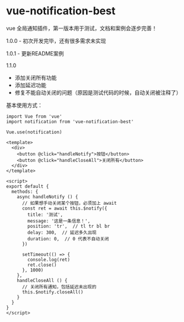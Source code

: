 # vue-notification-best

vue 全局通知插件，第一版本用于测试，文档和案例会逐步完善！

1.0.0 - 初次开发完毕，还有很多需求未实现

1.0.1 - 更新README案例

1.1.0 
  - 添加关闭所有功能
  - 添加延迟功能
  - 修复不能自动关闭的问题（原因是测试代码的时候，自动关闭被注释了）

基本使用方式：

```
import Vue from 'vue'
import notification from 'vue-notification-best'

Vue.use(notification)

<template>
  <div>
    <button @click="handleNotify">按钮</button>
    <button @click="handleCloseAll">关闭所有</button>
  </div>
</template>

<script>
export default {
  methods: {
    async handleNotify () {
      // 如果想手动关闭某个按钮，必须加上 await
      const ret = await this.$notify({
        title: '测试',
        message: '这是一条信息！',
        position: 'tr',  // tl tr bl br
        delay: 300,  // 延迟多久出现
        duration: 0,  // 0 代表不自动关闭
      })

      setTimeout(() => {
        console.log(ret)
        ret.close()
      }, 1000)
    },
    handleCloseAll () {
      // 关闭所有通知，包括延迟未出现的
      this.$notify.closeAll()
    }
  }
}
</script>
```
